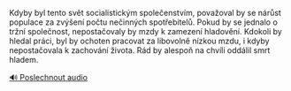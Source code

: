 
Kdyby byl tento svět socialistickým společenstvím, považoval by se nárůst populace za zvýšení počtu nečinných spotřebitelů. Pokud by se jednalo o tržní společnost, nepostačovaly by mzdy k zamezení hladovění. Kdokoli by hledal práci, byl by ochoten pracovat za libovolně nízkou mzdu, i kdyby nepostačovala k zachování života. Rád by alespoň na chvíli oddálil smrt hladem.

[🔊 Poslechnout audio](/data/7-paragraphs/audio/chapter_32/para_001-Kdyby-byl-tento-svt-socialistickm-spoleenstvm.mp3)
